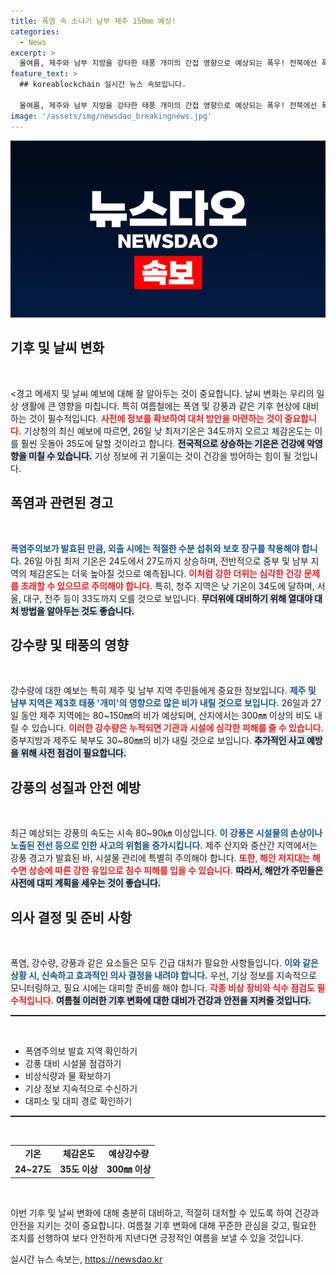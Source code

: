 ```yaml
---
title: 폭염 속 소나기 남부 제주 150㎜ 예상!
categories:
  - News
excerpt: >
  올여름, 제주와 남부 지방을 강타한 태풍 개미의 간접 영향으로 예상되는 폭우! 전북에선 폭염주의보 발효, 체감온도 35도 이상…물놀이로 더위를 피하는 학생들, 찜통더위 속 소나기와 강풍에 대비해야!
feature_text: >
  ## koreablockchain 실시간 뉴스 속보입니다.

  올여름, 제주와 남부 지방을 강타한 태풍 개미의 간접 영향으로 예상되는 폭우! 전북에선 폭염주의보 발효, 체감온도 35도 이상…물놀이로 더위를 피하는 학생들, 찜통더위 속 소나기와 강풍에 대비해야!
image: '/assets/img/newsdao_breakingnews.jpg'
---
```


<p><img src="/assets/img/newsdao_breakingnews.jpg" alt="koreablockchain 속보" /></p>

<h2 data-ke-size="size26">기후 및 날씨 변화</h2>

<p data-ke-size="size16">&nbsp;</p>

<p>&lt;경고 메세지 및 날씨 예보에 대해 잘 알아두는 것이 중요합니다. 날씨 변화는 우리의 일상 생활에 큰 영향을 미칩니다. 특히 여름철에는 폭염 및 강풍과 같은 기후 현상에 대비하는 것이 필수적입니다. <b><span style="color: #ee2323;">사전에 정보를 확보하여 대처 방안을 마련하는 것이 중요합니다.</span></b> 기상청의 최신 예보에 따르면, 26일 낮 최저기온은 34도까지 오르고 체감온도는 이를 훨씬 웃돌아 35도에 달할 것이라고 합니다. <b><span style="background-color: #21538527;">전국적으로 상승하는 기온은 건강에 악영향을 미칠 수 있습니다.</span></b> 기상 정보에 귀 기울이는 것이 건강을 방어하는 힘이 될 것입니다. </p></p>

<h2 data-ke-size="size26">폭염과 관련된 경고</h2>

<p data-ke-size="size16">&nbsp;</p>

<p><b><span style="color: #1a5490;">폭염주의보가 발효된 만큼, 외출 시에는 적절한 수분 섭취와 보호 장구를 착용해야 합니다.</span></b> 26일 아침 최저 기온은 24도에서 27도까지 상승하며, 전반적으로 중부 및 남부 지역의 체감온도는 더욱 높아질 것으로 예측됩니다. <b><span style="color: #ee2323;">이처럼 강한 더위는 심각한 건강 문제를 초래할 수 있으므로 주의해야 합니다.</span></b> 특히, 청주 지역은 낮 기온이 34도에 달하며, 서울, 대구, 전주 등이 33도까지 오를 것으로 보입니다. <b><span style="background-color: #21538527;">무더위에 대비하기 위해 열대야 대처 방법을 알아두는 것도 좋습니다.</span></b> </p>

<h2 data-ke-size="size26">강수량 및 태풍의 영향</h2>

<p data-ke-size="size16">&nbsp;</p>

<p>강수량에 대한 예보는 특히 제주 및 남부 지역 주민들에게 중요한 정보입니다. <b><span style="color: #1a5490;">제주 및 남부 지역은 제3호 태풍 '개미'의 영향으로 많은 비가 내릴 것으로 보입니다.</span></b> 26일과 27일 동안 제주 지역에는 80~150㎜의 비가 예상되며, 산지에서는 300㎜ 이상의 비도 내릴 수 있습니다. <b><span style="color: #ee2323;">이러한 강수량은 누적되면 기관과 시설에 심각한 피해를 줄 수 있습니다.</span></b> 중부지방과 제주도 북부도 30~80㎜의 비가 내릴 것으로 보입니다. <b><span style="background-color: #21538527;">추가적인 사고 예방을 위해 사전 점검이 필요합니다.</span></b> </p>

<h2 data-ke-size="size26">강풍의 성질과 안전 예방</h2>

<p data-ke-size="size16">&nbsp;</p>

<p>최근 예상되는 강풍의 속도는 시속 80~90㎞ 이상입니다. <b><span style="color: #1a5490;">이 강풍은 시설물의 손상이나 노출된 전선 등으로 인한 사고의 위험을 증가시킵니다.</span></b> 제주 산지와 중산간 지역에서는 강풍 경고가 발효된 바, 시설물 관리에 특별히 주의해야 합니다. <b><span style="color: #ee2323;">또한, 해안 저지대는 해수면 상승에 따른 강한 유입으로 침수 피해를 입을 수 있습니다.</span></b> <b><span style="background-color: #21538527;">따라서, 해안가 주민들은 사전에 대피 계획을 세우는 것이 좋습니다.</span></b></p>

<h2 data-ke-size="size26">의사 결정 및 준비 사항</h2>

<p data-ke-size="size16">&nbsp;</p>

<p>폭염, 강수량, 강풍과 같은 요소들은 모두 긴급 대처가 필요한 사항들입니다. <b><span style="color: #1a5490;">이와 같은 상황 시, 신속하고 효과적인 의사 결정을 내려야 합니다.</span></b> 우선, 기상 정보를 지속적으로 모니터링하고, 필요 시에는 대피할 준비를 해야 합니다. <b><span style="color: #ee2323;">각종 비상 장비와 식수 점검도 필수적입니다.</span></b> <b><span style="background-color: #21538527;">여름철 이러한 기후 변화에 대한 대비가 건강과 안전을 지켜줄 것입니다.</span></b></p>

<hr style="height: 2px;">

<p data-ke-size="size16">&nbsp;</p>

<ul>
    <li>폭염주의보 발효 지역 확인하기</li>
    <li>강풍 대비 시설물 점검하기</li>
    <li>비상식량과 물 확보하기</li>
    <li>기상 정보 지속적으로 수신하기</li>
    <li>대피소 및 대피 경로 확인하기</li>
</ul>

<hr style="height: 2px;">

<p data-ke-size="size16">&nbsp;</p>

<table style="width: 100%;">
    <tr>
        <td style="text-align: center; height: 17px;"><b>기온</b></td>
        <td style="text-align: center; height: 17px;"><b>체감온도</b></td>
        <td style="text-align: center; height: 17px;"><b>예상강수량</b></td>
    </tr>
    <tr>
        <td style="text-align: center; height: 17px;"><b>24~27도</b></td>
        <td style="text-align: center; height: 17px;"><b>35도 이상</b></td>
        <td style="text-align: center; height: 17px;"><b>300㎜ 이상</b></td>
    </tr>
</table>

<p data-ke-size="size16">&nbsp;</p>

<p>이번 기후 및 날씨 변화에 대해 충분히 대비하고, 적절히 대처할 수 있도록 하여 건강과 안전을 지키는 것이 중요합니다. 여름철 기후 변화에 대해 꾸준한 관심을 갖고, 필요한 조치를 선행하여 보다 안전하게 지낸다면 긍정적인 여름을 보낼 수 있을 것입니다.</p>
실시간 뉴스 속보는, <a href="https://newsdao.kr" rel="dofollow">https://newsdao.kr</a>



